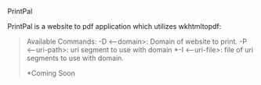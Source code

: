 PrintPal

PrintPal is a website to pdf application which utilizes wkhtmltopdf:

>Available Commands:
>	-D <--domain>: Domain of website to print.
>	-P <--uri-path>: uri segment to use with domain
>	*-I <--uri-file>: file of uri segments to use with domain.
> 
>  *Coming Soon

